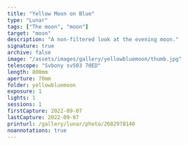 ```yaml
---
title: "Yellow Moon on Blue"
type: "Lunar"
tags: ["The moon", "moon"]
target: "moon"
description: "A non-filtered look at the evening moon."
signature: true
archive: false
image: "/assets/images/gallery/yellowbluemoon/thumb.jpg"
telescope: "Svbony sv503 70ED"
length: 800mm
aperture: 70mm
folder: yellowbluemoon
exposure: 1
lights: 1
sessions: 1
firstCapture: 2022-09-07
lastCapture: 2022-09-07
printurl: /gallery/lunar/photo/2682978140
noannotations: true
---
```

